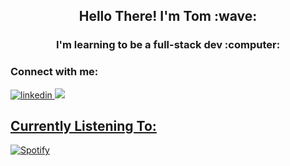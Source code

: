 <!-- img src='20220719_212853_0000.png' title = 'banner' -->

<h2 align="center">
Hello There! I'm Tom :wave:
</h2>
<h3 align="center">
I'm learning to be a full-stack dev :computer:
</h3> 
<h3 align = "left">
Connect with me: 
</h3>
<!-- a href="https://medium.com/@tomfell2360">
<img src="https://img.shields.io/badge/Medium-12100E?style=for-the-badge&logo=medium&logoColor=white" alt="medium">
</a-->
<a href="https://www.linkedin.com/in/tom-fell-b8562b189">
<img src="https://img.shields.io/badge/LinkedIn-0077B5?style=for-the-badge&logo=linkedin&logoColor=white" alt="linkedin">
</a>
<a href = "https://www.discordapp.com/users/twf#9940">
<img src="https://img.shields.io/badge/Discord-7289DA?style=for-the-badge&logo=discord&logoColor=white"
</a>
<h2>
Currently Listening To:</h2>

 [![Spotify](https://novatorem-readme-twf2360.vercel.app/api/spotify?background_color=395B64&border_color=ffffff)](https://open.spotify.com/user/1199602356) 
